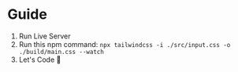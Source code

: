 # Guide

1. Run Live Server <br>
2. Run this npm command:
   `npx tailwindcss -i ./src/input.css -o ./build/main.css --watch` <br>
3. Let's Code 🥶
